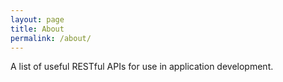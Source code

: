```yaml
---
layout: page
title: About
permalink: /about/
---
```


A list of useful RESTful APIs for use in application development.
